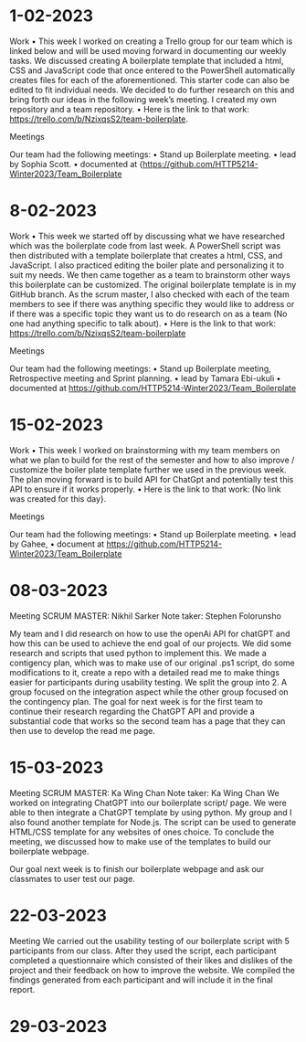 # 1-02-2023
Work
•	This week I worked on creating a Trello group for our team which is linked below and will be used moving forward in documenting our weekly tasks.  We discussed creating A boilerplate template that included a html, CSS and JavaScript code that once entered to the PowerShell automatically creates files for each of the aforementioned. This starter code can also be edited to fit individual needs. We decided to do further research on this and bring forth our ideas in the following week’s meeting. I created my own repository and a team repository.
•	Here is the link to that work: https://trello.com/b/NzixqsS2/team-boilerplate.

Meetings

Our team had the following meetings:
•	 Stand up Boilerplate meeting.
•	lead by Sophia Scott.
•	documented at {https://github.com/HTTP5214-Winter2023/Team_Boilerplate




# 8-02-2023
Work
•	This week we started off by discussing what we have researched which was the boilerplate code from last week. A PowerShell script was then distributed with a template boilerplate that creates a html, CSS, and JavaScript. I also practiced editing the boiler plate and personalizing it to suit my needs. We then came together as a team to brainstorm other ways this boilerplate can be customized. The original boilerplate template is in my GitHub branch. As the scrum master, I also checked with each of the team members to see if there was anything specific they would like to address or if there was a specific topic they want us to do research on as a team (No one had anything specific to talk about).
•	Here is the link to that work: https://trello.com/b/NzixqsS2/team-boilerplate

Meetings

Our team had the following meetings:
•	Stand up Boilerplate meeting, Retrospective meeting and Sprint planning.
•	lead by Tamara Ebi-ukuli
•	documented at https://github.com/HTTP5214-Winter2023/Team_Boilerplate

# 15-02-2023
Work
•	This week I worked on brainstorming with my team members on what we plan to build for the rest of the semester and how to also improve / customize the boiler plate template further we used in the previous week. The plan moving forward is to build API for ChatGpt and potentially test this API to ensure if it works properly.
•	Here is the link to that work: (No link was created for this day}.

Meetings

Our team had the following meetings:
•	Stand up Boilerplate meeting.
•	lead by Gahee,
•	document at https://github.com/HTTP5214-Winter2023/Team_Boilerplate

# 08-03-2023
Meeting
SCRUM MASTER: Nikhil Sarker Note taker: Stephen Folorunsho

My team and I did research on how to use the openAi API for chatGPT and how this can be used to achieve the end goal of our projects. We did some research and scripts that used python to implement this. We made a contigency plan, which was to make use of our original .ps1 script, do some modifications to it, create a repo with a detailed read me to make things easier for participants during usability testing. We split the group into 2. A group focused on the integration aspect while the other group focused on the contingency plan. The goal for next week is for the first team to continue their research regarding the ChatGPT API and provide a substantial code that works so the second team has a page that they can then use to develop the read me page. 

# 15-03-2023
Meeting
SCRUM MASTER: Ka Wing Chan Note taker: Ka Wing Chan
We worked on integrating ChatGPT into our boilerplate script/ page. We were able to then integrate a ChatGPT template by using python. My group and I also found another template for Node.js. The script can be used to generate HTML/CSS template for any websites of ones choice. To conclude the meeting, we discussed how to make use of the templates to build our boilerplate webpage.

Our goal next week is to finish our boilerplate webpage and ask our classmates to user test our page.

# 22-03-2023
Meeting 
We carried out the usability testing of our boilerplate script with 5 participants from our class. After they used the script, each participant completed a questionnaire which consisted of their likes and dislikes of the project and their feedback on how to improve the website. We compiled the findings generated from each participant and will include it in the final report. 

# 29-03-2023



